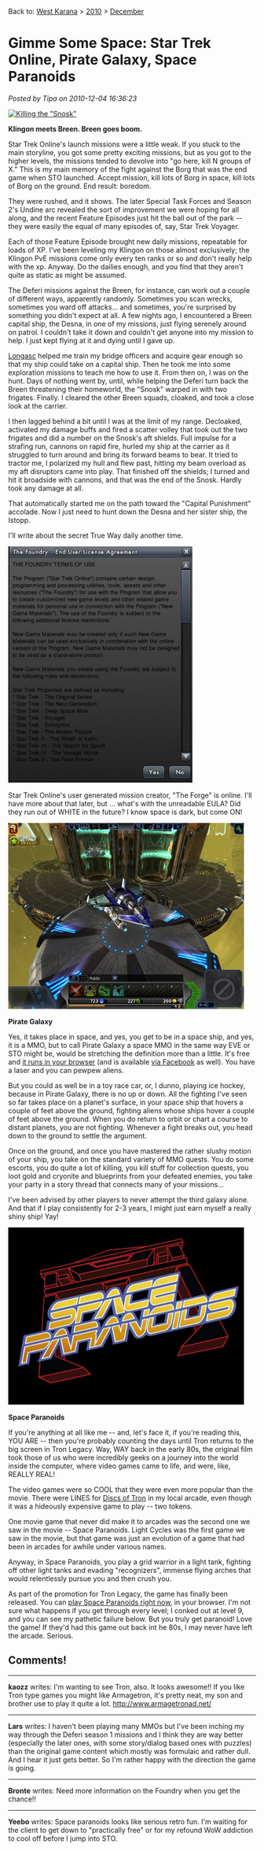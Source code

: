 Back to: [West Karana](/posts/westkarana.md) > [2010](/posts/2010/westkarana.md) > [December](./westkarana.md)
# Gimme Some Space: Star Trek Online, Pirate Galaxy, Space Paranoids

*Posted by Tipa on 2010-12-04 16:36:23*

[![](../../../uploads/2010/12/GameClient-2010-12-03-23-16-18-04-480x384.jpg "Killing the \"Snosk\"")](../../../uploads/2010/12/GameClient-2010-12-03-23-16-18-04.jpg)

**Klingon meets Breen. Breen goes boom.**

Star Trek Online's launch missions were a little weak. If you stuck to the main storyline, you got some pretty exciting missions, but as you got to the higher levels, the missions tended to devolve into "go here, kill N groups of X." This is my main memory of the fight against the Borg that was the end game when STO launched. Accept mission, kill lots of Borg in space, kill lots of Borg on the ground. End result: boredom.

They were rushed, and it shows. The later Special Task Forces and Season 2's Undine arc revealed the sort of improvement we were hoping for all along, and the recent Feature Episodes just hit the ball out of the park -- they were easily the equal of many episodes of, say, Star Trek Voyager.

Each of those Feature Episode brought new daily missions, repeatable for loads of XP. I've been leveling my Klingon on those almost exclusively; the Klingon PvE missions come only every ten ranks or so and don't really help with the xp. Anyway. Do the dailies enough, and you find that they aren't quite as static as might be assumed.

The Deferi missions against the Breen, for instance, can work out a couple of different ways, apparently randomly. Sometimes you scan wrecks, sometimes you ward off attacks... and sometimes, you're surprised by something you didn't expect at all. A few nights ago, I encountered a Breen capital ship, the Desna, in one of my missions, just flying serenely around on patrol. I couldn't take it down and couldn't get anyone into my mission to help. I just kept flying at it and dying until I gave up.

[Longasc](http://twitter.com/#!/longasc) helped me train my bridge officers and acquire gear enough so that my ship could take on a capital ship. Then he took me into some exploration missions to teach me how to use it. From then on, I was on the hunt. Days of nothing went by, until, while helping the Deferi turn back the Breen threatening their homeworld, the "Snosk" warped in with two frigates. Finally. I cleared the other Breen squads, cloaked, and took a close look at the carrier.

I then lagged behind a bit until I was at the limit of my range. Decloaked, activated my damage buffs and fired a scatter volley that took out the two frigates and did a number on the Snosk's aft shields. Full impulse for a strafing run, cannons on rapid fire, hurled my ship at the carrier as it struggled to turn around and bring its forward beams to bear. It tried to tractor me, I polarized my hull and flew past, hitting my beam overload as my aft disruptors came into play. That finished off the shields; I turned and hit it broadside with cannons, and that was the end of the Snosk. Hardly took any damage at all.

That automatically started me on the path toward the "Capital Punishment" accolade. Now I just need to hunt down the Desna and her sister ship, the Istopp.

I'll write about the secret True Way daily another time.

[![](../../../uploads/2010/12/GameClient-2010-12-04-07-31-08-48-375x480.jpg "Huh?")](../../../uploads/2010/12/GameClient-2010-12-04-07-31-08-48.jpg)

Star Trek Online's user generated mission creator, "The Forge" is online. I'll have more about that later, but ... what's with the unreadable EULA? Did they run out of WHITE in the future? I know space is dark, but come ON!

[![](../../../uploads/2010/12/java-2010-12-04-13-27-35-74-480x378.jpg "Pirate Galaxy")](../../../uploads/2010/12/java-2010-12-04-13-27-35-74.jpg)

**Pirate Galaxy**

Yes, it takes place in space, and yes, you get to be in a space ship, and yes, it is a MMO, but to call Pirate Galaxy a space MMO in the same way EVE or STO might be, would be stretching the definition more than a little. It's free and [it runs in your browser](http://pirategalaxy.com//) (and is available [via Facebook](http://www.facebook.com/pirategalaxy) as well). You have a laser and you can pewpew aliens.

But you could as well be in a toy race car, or, I dunno, playing ice hockey, because in Pirate Galaxy, there is no up or down. All the fighting I've seen so far takes place on a planet's surface, in your space ship that hovers a couple of feet above the ground, fighting aliens whose ships hover a couple of feet above the ground. When you do return to orbit or chart a course to distant planets, you are not fighting. Whenever a fight breaks out, you head down to the ground to settle the argument.

Once on the ground, and once you have mastered the rather slushy motion of your ship, you take on the standard variety of MMO quests. You do some escorts, you do quite a lot of killing, you kill stuff for collection quests, you loot gold and cryonite and blueprints from your defeated enemies, you take your party in a story thread that connects many of your missions...

I've been advised by other players to never attempt the third galaxy alone. And that if I play consistently for 2-3 years, I might just earn myself a really shiny ship! Yay!

[![](../../../uploads/2010/12/chrome-2010-12-04-15-20-37-50-480x360.jpg "Space Paranoids")](../../../uploads/2010/12/chrome-2010-12-04-15-20-37-50.jpg)

**Space Paranoids**

If you're anything at all like me -- and, let's face it, if you're reading this, YOU ARE -- then you're probably counting the days until Tron returns to the big screen in Tron Legacy. Way, WAY back in the early 80s, the original film took those of us who were incredibly geeks on a journey into the world inside the computer, where video games came to life, and were, like, REALLY REAL!

The video games were so COOL that they were even more popular than the movie. There were LINES for [Discs of Tron](http://tips.retrogames.com/gamepage/dot.html) in my local arcade, even though it was a hideously expensive game to play -- two tokens.

One movie game that never did make it to arcades was the second one we saw in the movie -- Space Paranoids. Light Cycles was the first game we saw in the movie, but that game was just an evolution of a game that had been in arcades for awhile under various names.

Anyway, in Space Paranoids, you play a grid warrior in a light tank, fighting off other light tanks and evading "recognizers", immense flying arches that would relentlessly pursue you and then crush you.

As part of the promotion for Tron Legacy, the game has finally been released. You can [play Space Paranoids right now](http://www.spaceparanoidsonline.com/), in your browser. I'm not sure what happens if you get through every level; I conked out at level 9, and you can see my pathetic failure below. But you truly get paranoid! Love the game! If they'd had this game out back int he 80s, I may never have left the arcade. Serious.


## Comments!

---

**kaozz** writes: I'm wanting to see Tron, also. It looks awesome!! If you like Tron type games you might like Armagetron, it's pretty neat, my son and brother use to play it quite a lot. http://www.armagetronad.net/

---

**Lars** writes: I haven't been playing many MMOs but I've been inching my way through the Deferi season 1 missions and I think they are way better (especially the later ones, with some story/dialog based ones with puzzles) than the original game content which mostly was formulaic and rather dull. And I hear it just gets better. So I'm rather happy with the direction the game is going.

---

**Bronte** writes: Need more information on the Foundry when you get the chance!!

---

**Yeebo** writes: Space paranoids looks like serious retro fun. I'm waiting for the client to get down to "practically free" or for my refound WoW addiction to cool off before I jump into STO.


